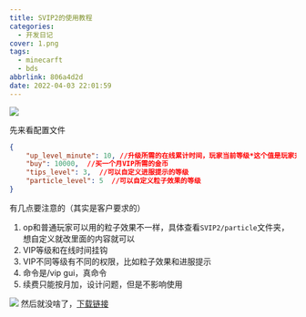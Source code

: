 ```yaml
---
title: SVIP2的使用教程
categories:
  - 开发日记
cover: 1.png
tags:
  - minecarft
  - bds
abbrlink: 806a4d2d
date: 2022-04-03 22:01:59
---
```


![](2.jpg)

先来看配置文件

``` json config.json
{
	"up_level_minute": 10, //升级所需的在线累计时间，玩家当前等级*这个值是玩家升到下一级所需的
	"buy": 10000,  //买一个月VIP所需的金币
	"tips_level": 3,  //可以自定义进服提示的等级
	"particle_level": 5  //可以自定义粒子效果的等级
}
```

有几点要注意的（其实是客户要求的）
1. op和普通玩家可以用的粒子效果不一样，具体查看`SVIP2/particle`文件夹，想自定义就改里面的内容就可以
2. VIP等级和在线时间挂钩
3. VIP不同等级有不同的权限，比如粒子效果和进服提示
4. 命令是/vip gui，真命令
5. 续费只能按月加，设计问题，但是不影响使用

![](3.jpg)
然后就没啥了，[下载链接](SVIP2.zip)
